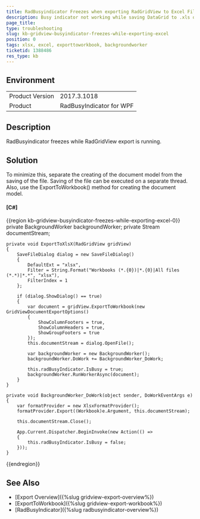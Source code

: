 ```yaml
---
title: RadBusyindicator Freezes when exporting RadGridView to Excel File
description: Busy indicator not working while saving DataGrid to .xls or .xlsx format. Minimize this with ExportToWorkbook() method and BackgroundWorker.
page_title: 
type: troubleshooting
slug: kb-gridview-busyindicator-freezes-while-exporting-excel
position: 0
tags: xlsx, excel, exporttoworkbook, backgroundworker
ticketid: 1388486
res_type: kb
---
```


## Environment
<table>
	<tr>
		<td>Product Version</td>
		<td>2017.3.1018</td>
	</tr>
	<tr>
		<td>Product</td>
		<td>RadBusyIndicator for WPF</td>
	</tr>
</table>

## Description

RadBusyindicator freezes while RadGridView export is running.

## Solution

To minimize this, separate the creating of the document model from the saving of the file. Saving of the file can be executed on a separate thread. Also, use the ExportToWorkbook() method for creating the document model.

#### __[C#]__
{{region kb-gridview-busyindicator-freezes-while-exporting-excel-0}}
	private BackgroundWorker backgroundWorker;
	private Stream documentStream;

	private void ExportToXlsX(RadGridView gridView)
	{
		SaveFileDialog dialog = new SaveFileDialog()
		{
			DefaultExt = "xlsx",
			Filter = String.Format("Workbooks (*.{0})|*.{0}|All files (*.*)|*.*", "xlsx"),
			FilterIndex = 1
		};
		
		if (dialog.ShowDialog() == true)
		{
			var document = gridView.ExportToWorkbook(new GridViewDocumentExportOptions()
			{
				ShowColumnFooters = true,
				ShowColumnHeaders = true,
				ShowGroupFooters = true
			});                                
			this.documentStream = dialog.OpenFile();
			
			var backgroundWorker = new BackgroundWorker();		
			backgroundWorker.DoWork += BackgroundWorker_DoWork;
			
			this.radBusyIndicator.IsBusy = true;
			backgroundWorker.RunWorkerAsync(document);
		}
	}

	private void BackgroundWorker_DoWork(object sender, DoWorkEventArgs e)
	{
		var formatProvider = new XlsxFormatProvider();
		formatProvider.Export((Workbook)e.Argument, this.documentStream);
		
		this.documentStream.Close();
		
		App.Current.Dispatcher.BeginInvoke(new Action(() => 
		{
			this.radBusyIndicator.IsBusy = false;
		}));
	}
{{endregion}}

## See Also  
* [Export Overview]({%slug gridview-export-overview%})
* [ExportToWorkbook]({%slug gridview-export-workbook%})
* [RadBusyIndicator]({%slug radbusyindicator-overview%})
